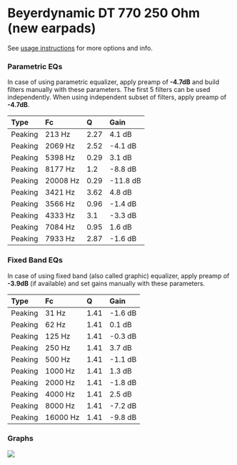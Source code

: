 # Beyerdynamic DT 770 250 Ohm (new earpads)
See [usage instructions](https://github.com/jaakkopasanen/AutoEq#usage) for more options and info.

### Parametric EQs
In case of using parametric equalizer, apply preamp of **-4.7dB** and build filters manually
with these parameters. The first 5 filters can be used independently.
When using independent subset of filters, apply preamp of **-4.7dB**.

| Type    | Fc       |    Q | Gain     |
|:--------|:---------|:-----|:---------|
| Peaking | 213 Hz   | 2.27 | 4.1 dB   |
| Peaking | 2069 Hz  | 2.52 | -4.1 dB  |
| Peaking | 5398 Hz  | 0.29 | 3.1 dB   |
| Peaking | 8177 Hz  | 1.2  | -8.8 dB  |
| Peaking | 20008 Hz | 0.29 | -11.8 dB |
| Peaking | 3421 Hz  | 3.62 | 4.8 dB   |
| Peaking | 3566 Hz  | 0.96 | -1.4 dB  |
| Peaking | 4333 Hz  | 3.1  | -3.3 dB  |
| Peaking | 7084 Hz  | 0.95 | 1.6 dB   |
| Peaking | 7933 Hz  | 2.87 | -1.6 dB  |

### Fixed Band EQs
In case of using fixed band (also called graphic) equalizer, apply preamp of **-3.9dB**
(if available) and set gains manually with these parameters.

| Type    | Fc       |    Q | Gain    |
|:--------|:---------|:-----|:--------|
| Peaking | 31 Hz    | 1.41 | -1.6 dB |
| Peaking | 62 Hz    | 1.41 | 0.1 dB  |
| Peaking | 125 Hz   | 1.41 | -0.3 dB |
| Peaking | 250 Hz   | 1.41 | 3.7 dB  |
| Peaking | 500 Hz   | 1.41 | -1.1 dB |
| Peaking | 1000 Hz  | 1.41 | 1.3 dB  |
| Peaking | 2000 Hz  | 1.41 | -1.8 dB |
| Peaking | 4000 Hz  | 1.41 | 2.5 dB  |
| Peaking | 8000 Hz  | 1.41 | -7.2 dB |
| Peaking | 16000 Hz | 1.41 | -9.8 dB |

### Graphs
![](https://raw.githubusercontent.com/jaakkopasanen/AutoEq/master/results/rtings/avg/Beyerdynamic%20DT%20770%20250%20Ohm%20(new%20earpads)/Beyerdynamic%20DT%20770%20250%20Ohm%20(new%20earpads).png)